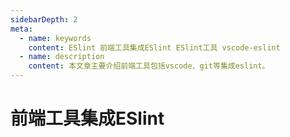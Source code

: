 ```yaml
---
sidebarDepth: 2
meta:
  - name: keywords
    content: ESlint 前端工具集成ESlint ESlint工具 vscode-eslint
  - name: description
    content: 本文章主要介绍前端工具包括vscode、git等集成eslint。
---
```


# 前端工具集成ESlint


## 
